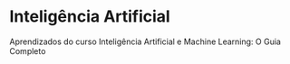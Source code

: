 # Inteligência Artificial
Aprendizados do curso Inteligência Artificial e Machine Learning: O Guia Completo
